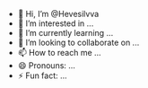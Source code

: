 - 👋 Hi, I’m @Hevesilvva
- 👀 I’m interested in ...
- 🌱 I’m currently learning ...
- 💞️ I’m looking to collaborate on ...
- 📫 How to reach me ...
- 😄 Pronouns: ...
- ⚡ Fun fact: ...

<!---
Hevesilvva/Hevesilvva is a ✨ special ✨ repository because its `README.md` (this file) appears on your GitHub profile.
You can click the mulher brasileira, pele parda, olhos chamativos e labios cheios
